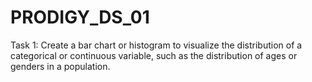 # PRODIGY_DS_01
Task 1: Create a bar chart or histogram to visualize the distribution of a categorical or continuous variable, such as the distribution of ages or genders in a population.